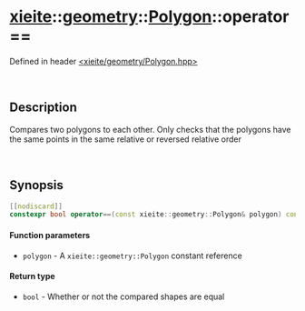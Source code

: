 # [xieite](../../xieite.md)\:\:[geometry](../../geometry.md)\:\:[Polygon](../Polygon.md)\:\:operator==
Defined in header [<xieite/geometry/Polygon.hpp>](../../../include/xieite/geometry/Polygon.hpp)

&nbsp;

## Description
Compares two polygons to each other. Only checks that the polygons have the same points in the same relative or reversed relative order

&nbsp;

## Synopsis
```cpp
[[nodiscard]]
constexpr bool operator==(const xieite::geometry::Polygon& polygon) const noexcept;
```
#### Function parameters
- `polygon` - A `xieite::geometry::Polygon` constant reference
#### Return type
- `bool` - Whether or not the compared shapes are equal
